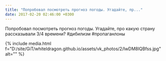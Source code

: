 ```yaml
---
title: "Попробовал посмотреть прогноз погоды. Угадайте, пр..."
date: 2017-02-20 02:46:00 +0300
---
```


Попробовал посмотреть прогноз погоды. Угадайте, про какую страну рассказывали 3/4 времени? #дибилизм #пропаганлоны

{% include media.html f="D:/site/GiT/whiteldragon.github.io/assets/vk_photos/2/lwDM8lQBfss.jpg" alt="" %}
